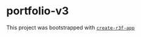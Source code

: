 # portfolio-v3

This project was bootstrapped with [`create-r3f-app`](https://github.com/utsuboco/create-r3f-app)
